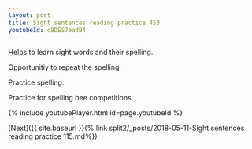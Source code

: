 ```yaml
---
layout: post
title: Sight sentences reading practice 453
youtubeId: c8DES7eadB4
---
```

 
 
Helps to learn sight words and their spelling.

Opportunitiy to repeat the spelling. 

Practice spelling. 
 
Practice for spelling bee competitions. 
 
{% include youtubePlayer.html id=page.youtubeId %}
 
 

[Next]({{ site.baseurl }}{% link  split2/_posts/2018-05-11-Sight sentences reading practice 115.md%})
 
